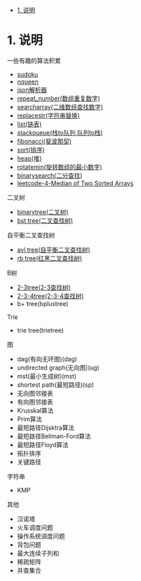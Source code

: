 <!-- TOC -->

- [1. 说明](#1-说明)

<!-- /TOC -->

# 1. 说明

一些有趣的算法积累

* [sudoku](sudoku)
* [nqueen](nqueen)
* [json解析器](json)
* [repeat_number(数组重复数字)](repeat_number)
* [searcharray(二维数组查找数字)](searcharray)
* [replacestr(字符串替换)](replacestr)
* [list(链表)](list)
* [stackqueue(栈to队列,队列to栈)](stackqueue)
* [fibonacci(斐波那契)](fibonacci)
* [sort(排序)](sort)
* [heap(堆)](heap)
* [rotatemin(旋转数组的最小数字)](rotatemin)
* [binarysearch(二分查找)](binarysearch)
* [leetcode-4-Median of Two Sorted Arrays](MedianofTwoSortedArrays)


二叉树
* [binarytree(二叉树)](tree/binarytree)
* [bst tree(二叉查找树)](tree/bst)

自平衡二叉查找树
* [avl tree(自平衡二叉查找树)](tree/avl)
* [rb tree(红黑二叉查找树)](tree/rb)

B树
* [2-3tree(2-3查找树)](tree/23)
* [2-3-4tree(2-3-4查找树)](tree/234)
* b+ tree(bplustree)

Trie
* trie tree(trietree)


图
* dag(有向无环图)(dag)
* undirected graph(无向图)(ug)
* mst(最小生成树)(mst)
* shortest path(最短路径)(sp)
* 无向图邻接表
* 有向图邻接表
* Krusskal算法
* Prim算法
* 最短路径Dijsktra算法
* 最短路径Bellman-Ford算法
* 最短路径Floyd算法
* 拓扑排序
* 关键路径

字符串
* KMP

其他
* 汉诺塔
* 火车调度问题
* 操作系统调度问题
* 背包问题
* 最大连续子列和
* 稀疏矩阵
* 并查集合

